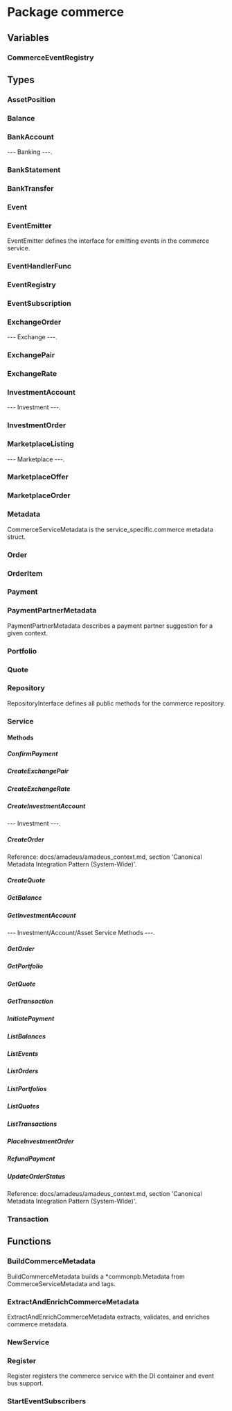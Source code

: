 # Package commerce

## Variables

### CommerceEventRegistry

## Types

### AssetPosition

### Balance

### BankAccount

--- Banking ---.

### BankStatement

### BankTransfer

### Event

### EventEmitter

EventEmitter defines the interface for emitting events in the commerce service.

### EventHandlerFunc

### EventRegistry

### EventSubscription

### ExchangeOrder

--- Exchange ---.

### ExchangePair

### ExchangeRate

### InvestmentAccount

--- Investment ---.

### InvestmentOrder

### MarketplaceListing

--- Marketplace ---.

### MarketplaceOffer

### MarketplaceOrder

### Metadata

CommerceServiceMetadata is the service_specific.commerce metadata struct.

### Order

### OrderItem

### Payment

### PaymentPartnerMetadata

PaymentPartnerMetadata describes a payment partner suggestion for a given context.

### Portfolio

### Quote

### Repository

RepositoryInterface defines all public methods for the commerce repository.

### Service

#### Methods

##### ConfirmPayment

##### CreateExchangePair

##### CreateExchangeRate

##### CreateInvestmentAccount

--- Investment ---.

##### CreateOrder

Reference: docs/amadeus/amadeus_context.md, section 'Canonical Metadata Integration Pattern
(System-Wide)'.

##### CreateQuote

##### GetBalance

##### GetInvestmentAccount

--- Investment/Account/Asset Service Methods ---.

##### GetOrder

##### GetPortfolio

##### GetQuote

##### GetTransaction

##### InitiatePayment

##### ListBalances

##### ListEvents

##### ListOrders

##### ListPortfolios

##### ListQuotes

##### ListTransactions

##### PlaceInvestmentOrder

##### RefundPayment

##### UpdateOrderStatus

Reference: docs/amadeus/amadeus_context.md, section 'Canonical Metadata Integration Pattern
(System-Wide)'.

### Transaction

## Functions

### BuildCommerceMetadata

BuildCommerceMetadata builds a \*commonpb.Metadata from CommerceServiceMetadata and tags.

### ExtractAndEnrichCommerceMetadata

ExtractAndEnrichCommerceMetadata extracts, validates, and enriches commerce metadata.

### NewService

### Register

Register registers the commerce service with the DI container and event bus support.

### StartEventSubscribers
